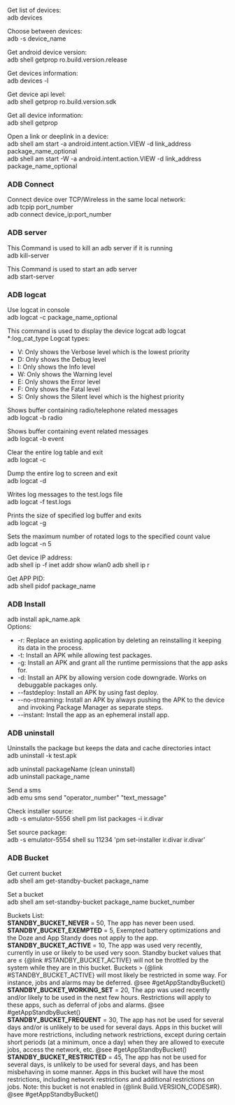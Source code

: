Get list of devices:  
adb devices

Choose between devices:  
adb -s device_name

Get android device version:  
adb shell getprop ro.build.version.release

Get devices information:  
adb devices -l

Get device api level:  
adb shell getprop ro.build.version.sdk

Get all device information:  
adb shell getprop

Open a link or deeplink in a device:  
adb shell am start -a android.intent.action.VIEW -d link_address package_name_optional  
adb shell am start -W -a android.intent.action.VIEW -d link_address package_name_optional

### ADB Connect
Connect device over TCP/Wireless in the same local network:  
adb tcpip port_number  
adb connect device_ip:port_number

### ADB server
This Command is used to kill an adb server if it is running  
adb kill-server

This Command is used to start an adb server  
adb start-server

### ADB logcat
Use logcat in console  
adb logcat -c package_name_optional

This command is used to display the device logcat
adb logcat *:log_cat_type
Logcat types:
* V: Only shows the Verbose level which is the lowest priority
* D: Only shows the Debug level
* I: Only shows the Info level
* W: Only shows the Warning level
* E: Only shows the Error level
* F: Only shows the Fatal level
* S: Only shows the Silent level which is the highest priority

Shows buffer containing radio/telephone related messages  
adb logcat -b radio

Shows buffer containing event related messages  
adb logcat -b event

Clear the entire log table and exit  
adb logcat -c

Dump the entire log to screen and exit  
adb logcat -d

Writes log messages to the test.logs file  
adb logcat -f test.logs

Prints the size of specified log buffer and exits  
adb logcat -g

Sets the maximum number of rotated logs to the specified count value  
adb logcat -n 5

Get device IP address:  
adb shell ip -f inet addr show wlan0
adb shell ip r

Get APP PID:  
adb shell pidof package_name

### ADB Install
adb install apk_name.apk  
Options:  
* -r: Replace an existing application by deleting an reinstalling it keeping its data in the process.
* -t: Install an APK while allowing test packages.
* -g: Install an APK and grant all the runtime permissions that the app asks for.
* -d: Install an APK by allowing version code downgrade. Works on debuggable packages only.
* --fastdeploy: Install an APK by using fast deploy.
* --no-streaming: Install an APK by always pushing the APK to the device and invoking Package Manager as separate steps.
* --instant: Install the app as an ephemeral install app.

### ADB uninstall
Uninstalls the package but keeps the data and cache directories intact  
adb uninstall -k test.apk

adb uninstall packageName (clean uninstall)  
adb uninstall package_name

Send a sms  
adb emu sms send "operator_number" "text_message"

Check installer source:  
adb -s emulator-5556 shell pm list packages -i ir.divar

Set source package:  
adb -s emulator-5554 shell su 11234 'pm set-installer ir.divar ir.divar'

### ADB Bucket
Get current bucket  
adb shell am get-standby-bucket package_name  

Set a bucket  
adb shell am set-standby-bucket package_name bucket_number

Buckets List:  
**STANDBY_BUCKET_NEVER** = 50, The app has never been used.  
**STANDBY_BUCKET_EXEMPTED** = 5, Exempted battery optimizations and the Doze and App Standy does not apply to the app.  
**STANDBY_BUCKET_ACTIVE** = 10, The app was used very recently, currently in use or likely to be used very soon.
Standby bucket values that are &le; {@link #STANDBY_BUCKET_ACTIVE} will not be throttled by the system while they are in this bucket.
Buckets &gt; {@link #STANDBY_BUCKET_ACTIVE} will most likely be restricted in some way.
For instance, jobs and alarms may be deferred. @see #getAppStandbyBucket()  
**STANDBY_BUCKET_WORKING_SET** = 20, The app was used recently and/or likely to be used in the next few hours.
Restrictions will apply to these apps, such as deferral of jobs and alarms.
@see #getAppStandbyBucket()  
**STANDBY_BUCKET_FREQUENT** = 30, The app has not be used for several days and/or is unlikely to be used for several days.
Apps in this bucket will have more restrictions, including network restrictions, 
except during certain short periods (at a minimum, once a day) when they are allowed to execute
jobs, access the network, etc. @see #getAppStandbyBucket()
**STANDBY_BUCKET_RESTRICTED** = 45, The app has not be used for several days, is unlikely to be used for several days, 
and has been misbehaving in some manner. Apps in this bucket will have the most restrictions, 
including network restrictions and additional restrictions on jobs. 
Note: this bucket is not enabled in {@link Build.VERSION_CODES#R}. @see #getAppStandbyBucket()
